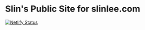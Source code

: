 # Slin's Public Site for slinlee.com

[![Netlify Status](https://api.netlify.com/api/v1/badges/f1679f05-8ec1-46f6-a580-cb3fe568ed17/deploy-status)](https://app.netlify.com/sites/objective-banach-3248dd/deploys)
